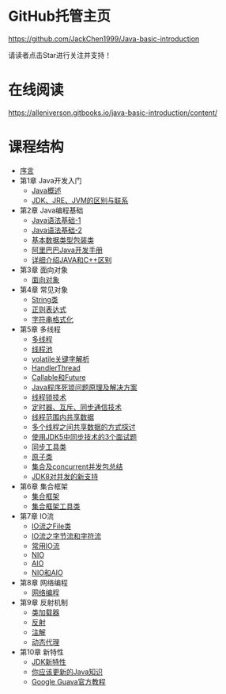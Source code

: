 # GitHub托管主页

https://github.com/JackChen1999/Java-basic-introduction

请读者点击Star进行关注并支持！

# 在线阅读

https://alleniverson.gitbooks.io/java-basic-introduction/content/

# 课程结构

* [序言](https://alleniverson.gitbooks.io/java-basic-introduction/content/README.html)
* 第1章 Java开发入门
  * [Java概述](https://alleniverson.gitbooks.io/java-basic-introduction/content/第1章%20Java开发入门/Java概述.html)
  * [JDK、JRE、JVM的区别与联系](https://alleniverson.gitbooks.io/java-basic-introduction/content/第1章%20Java开发入门/JDK、JRE、JVM的区别与联系.html)
* 第2章 Java编程基础
  * [Java语法基础-1](https://alleniverson.gitbooks.io/java-basic-introduction/content/第2章%20Java编程基础/Java语法基础-1.html)
  * [Java语法基础-2](https://alleniverson.gitbooks.io/java-basic-introduction/content/第2章%20Java编程基础/Java语法基础-2.html)
  * [基本数据类型包装类](https://alleniverson.gitbooks.io/java-basic-introduction/content/第2章%20Java编程基础/基本数据类型包装类.html)
  * [阿里巴巴Java开发手册](https://alleniverson.gitbooks.io/java-basic-introduction/content/第2章%20Java编程基础/阿里巴巴Java开发手册.html)
  * [详细介绍JAVA和C++区别](https://alleniverson.gitbooks.io/java-basic-introduction/content/第2章%20Java编程基础/详细介绍JAVA和C++区别.html)
* 第3章 面向对象
  * [面向对象](https://alleniverson.gitbooks.io/java-basic-introduction/content/第3章%20面向对象/面向对象.html)
* 第4章 常见对象
  * [String类](https://alleniverson.gitbooks.io/java-basic-introduction/content/第4章%20常见对象/String类.html)
  * [正则表达式](https://alleniverson.gitbooks.io/java-basic-introduction/content/第4章%20常见对象/正则表达式.html)
  * [字符串格式化](https://alleniverson.gitbooks.io/java-basic-introduction/content/第4章%20常见对象/字符串格式化.html)
* 第5章 多线程
  * [多线程](https://alleniverson.gitbooks.io/java-basic-introduction/content/第5章%20多线程/多线程.html)
  * [线程池](https://alleniverson.gitbooks.io/java-basic-introduction/content/第5章%20多线程/线程池.html)
  * [volatile关键字解析](https://alleniverson.gitbooks.io/java-basic-introduction/content/第5章%20多线程/volatile关键字解析.html)
  * [HandlerThread](https://alleniverson.gitbooks.io/java-basic-introduction/content/第5章%20多线程/HandlerThread.html)
  * [Callable和Future](https://alleniverson.gitbooks.io/java-basic-introduction/content/第5章%20多线程/Callable和Future.html)
  * [Java程序死锁问题原理及解决方案](https://alleniverson.gitbooks.io/java-basic-introduction/content/第5章%20多线程/Java程序死锁问题原理及解决方案.html)
  * [线程锁技术](https://alleniverson.gitbooks.io/java-basic-introduction/content/第5章%20多线程/线程锁技术.html)
  * [定时器、互斥、同步通信技术](https://alleniverson.gitbooks.io/java-basic-introduction/content/第5章%20多线程/定时器、互斥、同步通信技术.html)
  * [线程范围内共享数据](https://alleniverson.gitbooks.io/java-basic-introduction/content/第5章%20多线程/线程范围内共享数据.html)
  * [多个线程之间共享数据的方式探讨](https://alleniverson.gitbooks.io/java-basic-introduction/content/第5章%20多线程/多个线程之间共享数据的方式探讨.html)
  * [使用JDK5中同步技术的3个面试题](https://alleniverson.gitbooks.io/java-basic-introduction/content/第5章%20多线程/使用JDK5中同步技术的3个面试题.html)
  * [同步工具类](https://alleniverson.gitbooks.io/java-basic-introduction/content/第5章%20多线程/同步工具类.html)
  * [原子类](https://alleniverson.gitbooks.io/java-basic-introduction/content/第5章%20多线程/原子类.html)
  * [集合及concurrent并发包总结](https://alleniverson.gitbooks.io/java-basic-introduction/content/第5章%20多线程/集合及concurrent并发包总结.html)
  * [JDK8对并发的新支持](https://alleniverson.gitbooks.io/java-basic-introduction/content/第5章%20多线程/JDK8对并发的新支持.html)
* 第6章 集合框架
  * [集合框架](https://alleniverson.gitbooks.io/java-basic-introduction/content/第6章%20集合框架/集合框架.html)
  * [集合框架工具类](https://alleniverson.gitbooks.io/java-basic-introduction/content/第6章%20集合框架/集合框架工具类.html)
* 第7章 IO流
  * [IO流之File类](https://alleniverson.gitbooks.io/java-basic-introduction/content/第7章%20IO流/IO流之File类.html)
  * [IO流之字节流和字符流](https://alleniverson.gitbooks.io/java-basic-introduction/content/第7章%20IO流/IO流之字节流和字符流.html)
  * [常用IO流](https://alleniverson.gitbooks.io/java-basic-introduction/content/第7章%20IO流/常用IO流.html)
  * [NIO](https://alleniverson.gitbooks.io/java-basic-introduction/content/第7章%20IO流/NIO.html)
  * [AIO](https://alleniverson.gitbooks.io/java-basic-introduction/content/第7章%20IO流/AIO.html)
  * [NIO和AIO](https://alleniverson.gitbooks.io/java-basic-introduction/content/第7章%20IO流/NIO和AIO.html)
* 第8章 网络编程
  * [网络编程](https://alleniverson.gitbooks.io/java-basic-introduction/content/第8章%20网络编程/网络编程.html)
* 第9章 反射机制
  * [类加载器](https://alleniverson.gitbooks.io/java-basic-introduction/content/第9章%20反射机制/类加载器.html)
  * [反射](https://alleniverson.gitbooks.io/java-basic-introduction/content/第9章%20反射机制/反射.html)
  * [注解](https://alleniverson.gitbooks.io/java-basic-introduction/content/第9章%20反射机制/注解.html)
  * [动态代理](https://alleniverson.gitbooks.io/java-basic-introduction/content/第9章%20反射机制/动态代理.html)
* 第10章 新特性
  * [JDK新特性](https://alleniverson.gitbooks.io/java-basic-introduction/content/第10章%20新特性/JDK新特性.html)
  * [你应该更新的Java知识](https://alleniverson.gitbooks.io/java-basic-introduction/content/第10章%20新特性/你应该更新的Java知识.html)
  * [Google Guava官方教程](https://alleniverson.gitbooks.io/java-basic-introduction/content/第10章%20新特性/Google%20Guava官方教程.html)
